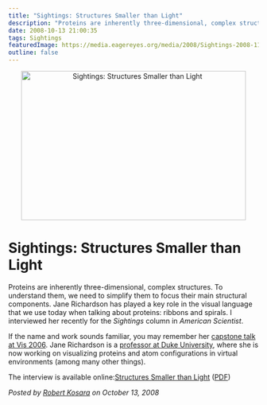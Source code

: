 ```yaml
---
title: "Sightings: Structures Smaller than Light"
description: "Proteins are inherently three-dimensional, complex structures. To understand them, we need to simplify them to focus their main structural components. Jane Richardson has played a key role in the visual language that we use today when talking about proteins: ribbons and spirals. I interviewed her recently for the Sightings column in American Scientist."
date: 2008-10-13 21:00:35
tags: Sightings
featuredImage: https://media.eagereyes.org/media/2008/Sightings-2008-11-Richardson.jpg
outline: false
---
```


<p align="center"><img src="https://media.eagereyes.org/media/2008/Sightings-2008-11-Richardson.jpg" alt="Sightings: Structures Smaller than Light" width="452" height="300" /></p>

# Sightings: Structures Smaller than Light

Proteins are inherently three-dimensional, complex structures. To understand them, we need to simplify them to focus their main structural components. Jane Richardson has played a key role in the visual language that we use today when talking about proteins: ribbons and spirals. I interviewed her recently for the <em>Sightings</em> column in <em>American Scientist</em>.

If the name and work sounds familiar, you may remember her <a href="http://vis.computer.org/Vis2006/session/capstone.html">capstone talk at Vis 2006</a>. Jane Richardson is a <a href="http://kinemage.biochem.duke.edu/">professor at Duke University</a>, where she is now working on visualizing proteins and atom configurations in virtual environments (among many other things).

The interview is available online:<a href="http://www.americanscientist.org/issues/pub/structures-smaller-than-light">Structures Smaller than Light</a> (<a href="http://amsciadmin.eresources.com/libraries/documents/2008103122126984-2008-07Kosara.pdf">PDF</a>)


_Posted by <a href="/about">Robert Kosara</a> on October 13, 2008_


